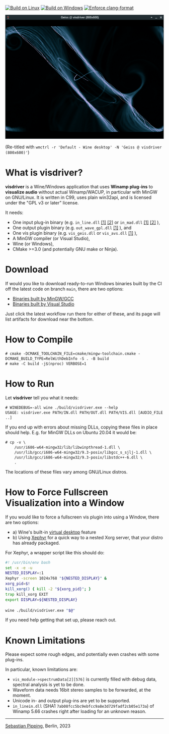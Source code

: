 [![Build on Linux](https://github.com/hartwork/visdriver/actions/workflows/linux-mingw.yml/badge.svg)](https://github.com/hartwork/visdriver/actions/workflows/linux-mingw.yml)
[![Build on Windows](https://github.com/hartwork/visdriver/actions/workflows/windows-msvc.yml/badge.svg)](https://github.com/hartwork/visdriver/actions/workflows/windows-msvc.yml)
[![Enforce clang-format](https://github.com/hartwork/visdriver/actions/workflows/clang-format.yml/badge.svg)](https://github.com/hartwork/visdriver/actions/workflows/clang-format.yml)


[![screenshots/visdriver_geiss_804x627.png](https://raw.githubusercontent.com/hartwork/visdriver/main/screenshots/visdriver_geiss_804x627.png)](https://github.com/hartwork/visdriver/blob/main/screenshots/visdriver_geiss_804x627.png)

(Re-titled with `wmctrl -r 'Default - Wine desktop' -N 'Geiss @ visdriver (800x600)'`)


# What is visdriver?

**visdriver** is
a Wine/Windows application
that uses **Winamp plug-ins**
to **visualize audio** without actual Winamp/WACUP,
in particular with MinGW on GNU/Linux.
It is written in C99,
uses plain win32api, and
is licensed under the "GPL v3 or later" license.

It needs:
- One input plug-in binary
  (e.g. `in_line.dll`
  [[1]](https://github.com/jaspervdg/lineinWA)
  [[2]](https://home.hccnet.nl/th.v.d.gronde/dev/lineinWA2/)
  or `in_mad.dll`
  [[1]](https://sourceforge.net/projects/plainamp/files/in_mad/)
  [[2]](https://www.mars.org/home/rob/proj/mpeg/mad-plugin/#install)
  ),
- One output plugin binary
  (e.g. `out_wave_gpl.dll`
  [[1]](https://sourceforge.net/projects/plainamp/files/out_wave_gpl/)
  ), and
- One vis plugin binary
  (e.g. `vis_geis.dll`
  or `vis_avs.dll`
  [[1]](https://github.com/grandchild/vis_avs)
  ),
- A MinGW compiler (or Visual Studio),
- Wine (or Windows),
- CMake >=3.0 (and potentially GNU make or Ninja).


# Download

If would you like to download ready-to-run Windows binaries
built by the CI off the latest code on branch `main`,
there are two options:
- [Binaries built by MinGW/GCC](https://github.com/hartwork/visdriver/actions/workflows/linux-mingw.yml?query=branch%3Amain)
- [Binaries built by Visual Studio](https://github.com/hartwork/visdriver/actions/workflows/windows-msvc.yml?query=branch%3Amain)

Just click the latest workflow run there for either of these, and
its page will list artifacts for download near the bottom.


# How to Compile

```console
# cmake -DCMAKE_TOOLCHAIN_FILE=cmake/mingw-toolchain.cmake -DCMAKE_BUILD_TYPE=RelWithDebInfo -S . -B build
# make -C build -j$(nproc) VERBOSE=1
```

# How to Run

Let **visdriver** tell you what it needs:
```console
# WINEDEBUG=-all wine ./build/visdriver.exe --help
USAGE: visdriver.exe PATH/IN.dll PATH/OUT.dll PATH/VIS.dll [AUDIO_FILE ..]
```

If you end up with errors about missing DLLs, copying these files in place
should help.  E.g. for MinGW DLLs on Ubuntu 20.04 it would be:

```console
# cp -v \
    /usr/i686-w64-mingw32/lib/libwinpthread-1.dll \
    /usr/lib/gcc/i686-w64-mingw32/9.3-posix/libgcc_s_sjlj-1.dll \
    /usr/lib/gcc/i686-w64-mingw32/9.3-posix/libstdc++-6.dll \
    .
```

The locations of these files vary among GNU/Linux distros.


# How to Force Fullscreen Visualization into a Window

If you would like to force a fullscreen vis plugin into using a Window, there are two options:
- a) Wine's built-in [virtual desktop](https://wiki.winehq.org/FAQ#How_do_I_get_Wine_to_launch_an_application_in_a_virtual_desktop.3F) feature
- b) Using [Xephyr](https://en.wikipedia.org/wiki/Xephyr) for a quick way to a nested Xorg server,
     that your distro has already packaged.

For Xephyr, a wrapper script like this should do:
```bash
#! /usr/bin/env bash
set -x -e -u
NESTED_DISPLAY=:1
Xephyr -screen 1024x768 "${NESTED_DISPLAY}" &
xorg_pid=$!
kill_xorg() { kill -2 "${xorg_pid}"; }
trap kill_xorg EXIT
export DISPLAY=${NESTED_DISPLAY}

wine ./build/visdriver.exe "$@"
```

If you need help getting that set up, please reach out.


# Known Limitations

Please expect some rough edges, and potentially even crashes with some plug-ins.

In particular, known limitations are:
- `vis_module->spectrumData[2][576]` is currently filled with debug data,
  spectral analysis is yet to be done.
- Waveform data needs 16bit stereo samples to be forwarded, at the moment.
- Unicode in- and output plug-ins are yet to be supported.
- `in_linein.dll` (SHA1 `7ab08fcc5bc9ebfcc9a8e3d729fadf2cb05e173a`)
  of Winamp 5.66 crashes right after loading for an unknown reason.

---
[Sebastian Pipping](https://github.com/hartwork), Berlin, 2023
